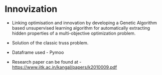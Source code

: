 # Innovization
- Linking optimisation and innovation by developing a Genetic Algorithm based unsupervised learning algorithm for automatically extracting hidden properties of a  multi-objective optimization problem.
- Solution of the classic truss problem.
- Dataframe used - Pymoo

- Research paper can be found at - https://www.iitk.ac.in/kangal/papers/k2010009.pdf
